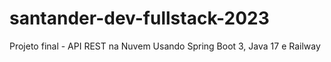# santander-dev-fullstack-2023
Projeto final -  API REST na Nuvem Usando Spring Boot 3, Java 17 e Railway
